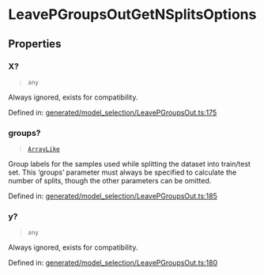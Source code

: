 # LeavePGroupsOutGetNSplitsOptions

## Properties

### X?

> `any`

Always ignored, exists for compatibility.

Defined in:  [generated/model\_selection/LeavePGroupsOut.ts:175](https://github.com/transitive-bullshit/scikit-learn-ts/blob/92ab806/packages/sklearn/src/generated/model_selection/LeavePGroupsOut.ts#L175)

### groups?

> [`ArrayLike`](../types/ArrayLike.md)

Group labels for the samples used while splitting the dataset into train/test set. This ‘groups’ parameter must always be specified to calculate the number of splits, though the other parameters can be omitted.

Defined in:  [generated/model\_selection/LeavePGroupsOut.ts:185](https://github.com/transitive-bullshit/scikit-learn-ts/blob/92ab806/packages/sklearn/src/generated/model_selection/LeavePGroupsOut.ts#L185)

### y?

> `any`

Always ignored, exists for compatibility.

Defined in:  [generated/model\_selection/LeavePGroupsOut.ts:180](https://github.com/transitive-bullshit/scikit-learn-ts/blob/92ab806/packages/sklearn/src/generated/model_selection/LeavePGroupsOut.ts#L180)
